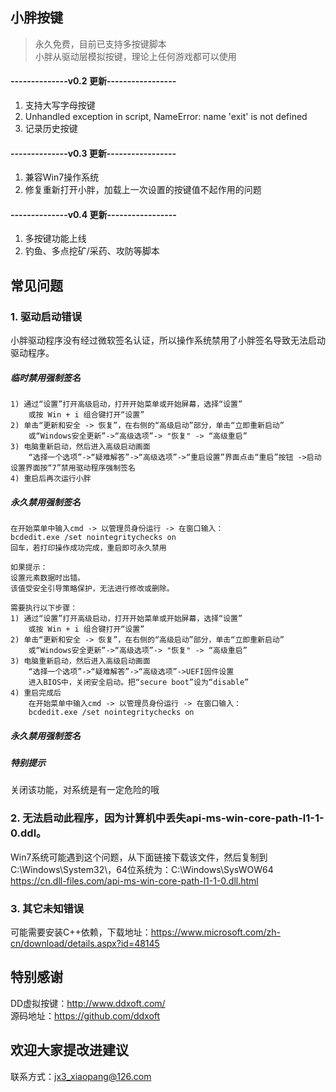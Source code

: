 ## 小胖按键
>永久免费，目前已支持多按键脚本  
>小胖从驱动层模拟按键，理论上任何游戏都可以使用  

#### --------------v0.2 更新-----------------  
1. 支持大写字母按键  
2. Unhandled exception in script, NameError: name 'exit' is not defined  
3. 记录历史按键  
#### --------------v0.3 更新-----------------  
1. 兼容Win7操作系统  
2. 修复重新打开小胖，加载上一次设置的按键值不起作用的问题
#### --------------v0.4 更新-----------------  
1. 多按键功能上线
2. 钓鱼、多点挖矿/采药、攻防等脚本

## 常见问题
### 1. 驱动启动错误  
小胖驱动程序没有经过微软签名认证，所以操作系统禁用了小胖签名导致无法启动驱动程序。 
##### 临时禁用强制签名
	1) 通过“设置”打开高级启动，打开开始菜单或开始屏幕，选择“设置”  
		或按 Win + i 组合键打开“设置”  
	2) 单击“更新和安全 -> 恢复”，在右侧的“高级启动”部分，单击“立即重新启动”
		或“Windows安全更新”->“高级选项”-> "恢复" -> “高级重启”  
	3) 电脑重新启动，然后进入高级启动画面  
		“选择一个选项”->“疑难解答”->“高级选项”->“重启设置”界面点击“重启”按钮 ->启动设置界面按“7”禁用驱动程序强制签名  
	4) 重启后再次运行小胖  
##### 永久禁用强制签名
	在开始菜单中输入cmd -> 以管理员身份运行 -> 在窗口输入：  
	bcdedit.exe /set nointegritychecks on  
	回车，若打印操作成功完成，重启即可永久禁用  
	
	如果提示：
	设置元素数据时出错。
	该值受安全引导策略保护，无法进行修改或删除。

	需要执行以下步骤：
	1) 通过“设置”打开高级启动，打开开始菜单或开始屏幕，选择“设置”  
		或按 Win + i 组合键打开“设置”  
	2) 单击“更新和安全 -> 恢复”，在右侧的“高级启动”部分，单击“立即重新启动”
		或“Windows安全更新”->“高级选项”-> "恢复" -> “高级重启”  
	3) 电脑重新启动，然后进入高级启动画面  
		“选择一个选项”->“疑难解答”->“高级选项”->UEFI固件设置
		进入BIOS中，关闭安全启动。把“secure boot”设为“disable”
	4) 重启完成后
		在开始菜单中输入cmd -> 以管理员身份运行 -> 在窗口输入：  
		bcdedit.exe /set nointegritychecks on  
##### 永久禁用强制签名

##### 特别提示
关闭该功能，对系统是有一定危险的哦

### 2. 无法启动此程序，因为计算机中丢失api-ms-win-core-path-l1-1-0.ddl。
Win7系统可能遇到这个问题，从下面链接下载该文件，然后复制到C:\Windows\System32\，64位系统为：C:\Windows\SysWOW64
https://cn.dll-files.com/api-ms-win-core-path-l1-1-0.dll.html

### 3. 其它未知错误
可能需要安装C++依赖，下载地址：https://www.microsoft.com/zh-cn/download/details.aspx?id=48145

## 特别感谢
DD虚拟按键：http://www.ddxoft.com/  
源码地址：https://github.com/ddxoft

## 欢迎大家提改进建议
联系方式：jx3_xiaopang@126.com
